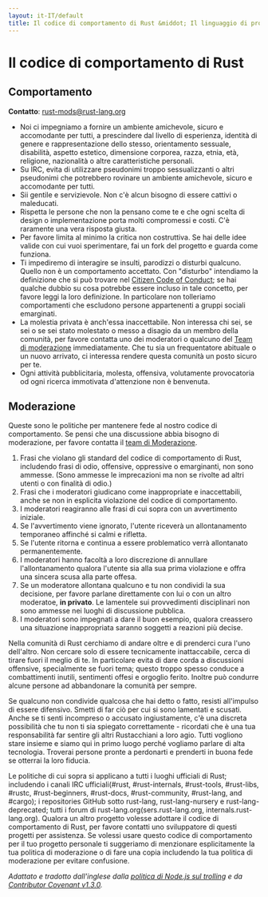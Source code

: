 ```yaml
---
layout: it-IT/default
title: Il codice di comportamento di Rust &middot; Il linguaggio di programmazione Rust
---
```


# Il codice di comportamento di Rust

## Comportamento

**Contatto**: [rust-mods@rust-lang.org](mailto:rust-mods@rust-lang.org)

* Noi ci impegniamo a fornire un ambiente amichevole, sicuro e accomodante per tutti, a prescindere dal livello di esperienza, identità di genere e rappresentazione dello stesso, orientamento sessuale, disabilità, aspetto estetico, dimensione corporea, razza, etnia, età, religione, nazionalità o altre caratteristiche personali.
* Su IRC, evita di utilizzare pseudonimi troppo sessualizzanti o altri pseudonimi che potrebbero rovinare un ambiente amichevole, sicuro e accomodante per tutti.
* Sii gentile e servizievole. Non c'è alcun bisogno di essere cattivi o maleducati.
* Rispetta le persone che non la pensano come te e che ogni scelta di design o implementazione porta molti compromessi e costi. C'è raramente una vera risposta giusta.
* Per favore limita al minimo la critica non costruttiva. Se hai delle idee valide con cui vuoi sperimentare, fai un fork del progetto e guarda come funziona.
* Ti impediremo di interagire se insulti, parodizzi o disturbi qualcuno. Quello non è un comportamento accettato. Con "disturbo" intendiamo la definizione che si può trovare nel <a href="http://citizencodeofconduct.org/">Citizen Code of Conduct</a>; se hai qualche dubbio su cosa potrebbe essere incluso in tale concetto, per favore leggi la loro definizione. In particolare non tolleriamo comportamenti che escludono persone appartenenti a gruppi sociali emarginati.
* La molestia privata è anch'essa inaccettabile. Non interessa chi sei, se sei o se sei stato molestato o messo a disagio da un membro della comunità, per favore contatta uno dei moderatori o qualcuno del [Team di moderazione](/team.html#Moderation) immediatamente. Che tu sia un frequentatore abituale o un nuovo arrivato, ci interessa rendere questa comunità un posto sicuro per te.
* Ogni attività pubblicitaria, molesta, offensiva, volutamente provocatoria od ogni ricerca immotivata d'attenzione non è benvenuta.

## Moderazione

Queste sono le politiche per mantenere fede al nostro codice di comportamento. Se pensi che una discussione abbia bisogno di moderazione, per favore contatta il [team di Moderazione](/team.html#Moderation).

1. Frasi che violano gli standard del codice di comportamento di Rust, includendo frasi di odio, offensive, oppressive o emarginanti, non sono ammesse. (Sono ammesse le imprecazioni ma non se rivolte ad altri utenti o con finalità di odio.)
2. Frasi che i moderatori giudicano come inappropriate e inaccettabili, anche se non in esplicita violazione del codice di comportamento.
3. I moderatori reagiranno alle frasi di cui sopra con un avvertimento iniziale.
4. Se l'avvertimento viene ignorato, l'utente riceverà un allontanamento temporaneo affinché si calmi e rifletta.
5. Se l'utente ritorna e continua a essere problematico verrà allontanato permanentemente.
6. I moderatori hanno facoltà a loro discrezione di annullare l'allontanamento qualora l'utente sia alla sua prima violazione e offra una sincera scusa alla parte offesa.
7. Se un moderatore allontana qualcuno e tu non condividi la sua decisione, per favore parlane direttamente con lui o con un altro moderatoe, **in privato**. Le lamentele sui provvedimenti disciplinari non sono ammesse nei luoghi di discussione pubblica.
8. I moderatori sono impegnati a dare il buon esempio, qualora creassero una situazione inappropriata saranno soggetti a reazioni più decise.

Nella comunità di Rust cerchiamo di andare oltre e di prenderci cura l'uno dell'altro. Non cercare solo di essere tecnicamente inattaccabile, cerca di tirare fuori il meglio di te. In particolare evita di dare corda a discussioni offensive, specialmente se fuori tema; questo troppo spesso conduce a combattimenti inutili, sentimenti offesi e orgoglio ferito. Inoltre può condurre alcune persone ad abbandonare la comunità per sempre.

Se qualcuno non condivide qualcosa che hai detto o fatto, resisti all'impulso di essere difensivo. Smetti di far ciò per cui si sono lamentati e scusati. Anche se ti senti incompreso o accusato ingiustamente, c'è una discreta possibilità che tu non ti sia spiegato correttamente - ricordati che è una tua responsabilità far sentire gli altri Rustacchiani a loro agio. Tutti vogliono stare insieme e siamo qui in primo luogo perché vogliamo parlare di alta tecnologia. Troverai persone pronte a perdonarti e prenderti in buona fede se otterrai la loro fiducia. 

Le politiche di cui sopra si applicano a tutti i luoghi ufficiali di Rust; includendo i canali IRC ufficiali(#rust, #rust-internals, #rust-tools, #rust-libs, #rustc, #rust-beginners, #rust-docs, #rust-community, #rust-lang, and #cargo); i repositories GitHub sotto rust-lang, rust-lang-nursery e rust-lang-deprecated; tutti i forum di rust-lang.org(sers.rust-lang.org, internals.rust-lang.org). Qualora un altro progetto volesse adottare il codice di comportamento di Rust, per favore contatti uno sviluppatore di questi progetti per assistenza. Se volessi usare questo codice di comportamento per il tuo progetto personale ti suggeriamo di menzionare esplicitamente la tua politica di moderazione o di fare una copia includendo la tua politica di moderazione per evitare confusione.

*Adattato e tradotto dall'inglese dalla [politica di Node.js sul trolling](http://blog.izs.me/post/30036893703/policy-on-trolling) e da [Contributor Covenant v1.3.0](http://contributor-covenant.org/version/1/3/0/).*
